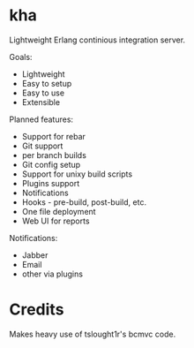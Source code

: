 kha
===

Lightweight Erlang continious integration server.

Goals:

* Lightweight
* Easy to setup
* Easy to use
* Extensible

Planned features:

* Support for rebar
* Git support
 * per branch builds
 * Git config setup
* Support for unixy build scripts
* Plugins support
 * Notifications
 * Hooks - pre-build, post-build, etc.
* One file deployment
* Web UI for reports

Notifications:
* Jabber
* Email
* other via plugins


Credits
=======
Makes heavy use of tslought1r's bcmvc code.
